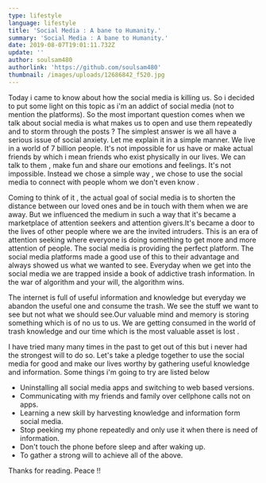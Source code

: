 ```yaml
---
type: lifestyle
language: lifestyle
title: 'Social Media : A bane to Humanity.'
summary: 'Social Media : A bane to Humanity.'
date: 2019-08-07T19:01:11.732Z
update: ''
author: soulsam480
authorlink: 'https://github.com/soulsam480'
thumbnail: /images/uploads/12686842_f520.jpg
---
```

Today i came to know about how the social media is killing us. So i decided to put some light on this topic as i'm an addict of social media (not to mention the platforms). So the most important question comes when we talk about social media is what makes us to open and use them repeatedly and to storm through the posts ? The simplest answer is we all have a serious issue of social anxiety. Let me explain it in a simple manner. We live in a world of 7 billion people. It's not impossible for us have or make actual friends by which i mean friends who exist physically in our lives. We can talk to them , make fun and share our emotions and feelings. It's not impossible. Instead we chose a simple way , we chose to use the social media to connect with people whom we don't even know .





Coming to think of it , the actual goal of social media is to shorten the distance between our loved ones and be in touch with them when we are away. But we influenced the medium in such a way that it's became a marketplace of attention seekers and attention givers.It's became a door to the lives of other people where we are the invited intruders. This is an era of attention seeking where everyone is doing something to get more and more attention of people. The social media is providing the perfect platform. The social media platforms made a good use of this to their advantage and always showed us what we wanted to see. Everyday when we get into the social media we are trapped inside a book of addictive trash information. In the war of algorithm and your will, the algorithm wins.





The internet is full of useful information and knowledge but everyday we abandon the useful one and consume the trash. We see the stuff we want to see but not what we should see.Our valuable mind and memory is storing something which is of no us to us. We are getting consumed in the world of trash knowledge and our time which is the most valuable asset is lost .





I have tried many many times in the past to get out of this but i never had the strongest will to do so. Let's take a pledge together to use the social media for good and make our lives worthy by gathering useful knowledge and information. Some things i'm going to try are listed below



* Uninstalling all social media apps and switching to web based versions.
* Communicating with my friends and family over cellphone calls not on apps.
* Learning a new skill by harvesting knowledge and information form social media.
* Stop peeking my phone repeatedly and only use it when there is need of information.
* Don't touch the phone before sleep and after waking up.
* To gather a strong will to achieve all of the above.

Thanks for reading. Peace !!
